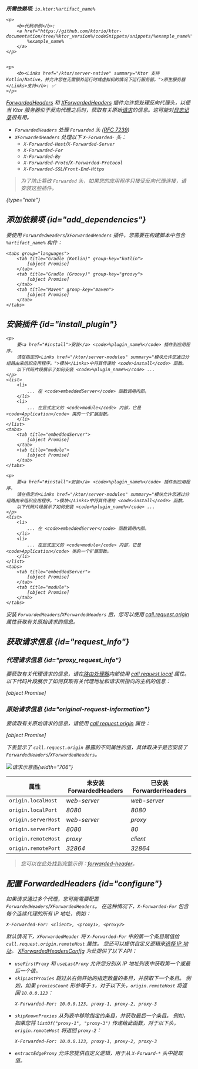 [//]: # (title: Forwarded 头)

<show-structure for="chapter" depth="2"/>
<primary-label ref="server-plugin"/>

<var name="artifact_name" value="ktor-server-forwarded-header"/>
<var name="package_name" value="io.ktor.server.plugins.forwardedheaders"/>

<tldr>
<p>
<b>所需依赖项</b>: <code>io.ktor:%artifact_name%</code>
</p>
<var name="example_name" value="forwarded-header"/>

    <p>
        <b>代码示例</b>:
        <a href="https://github.com/ktorio/ktor-documentation/tree/%ktor_version%/codeSnippets/snippets/%example_name%">
            %example_name%
        </a>
    </p>
    

    <p>
        <b><Links href="/ktor/server-native" summary="Ktor 支持 Kotlin/Native，并允许您在无需额外运行时或虚拟机的情况下运行服务器。">原生服务器</Links>支持</b>: ✅
    </p>
    
</tldr>

[ForwardedHeaders](https://api.ktor.io/ktor-server/ktor-server-plugins/ktor-server-forwarded-header/io.ktor.server.plugins.forwardedheaders/-forwarded-headers.html) 和 [XForwardedHeaders](https://api.ktor.io/ktor-server/ktor-server-plugins/ktor-server-forwarded-header/io.ktor.server.plugins.forwardedheaders/-x-forwarded-headers.html) 插件允许您处理反向代理头，以便当 Ktor 服务器位于反向代理之后时，获取有关原始[请求](server-requests.md)的信息。这可能对[日志记录](server-logging.md)很有用。

* `ForwardedHeaders` 处理 `Forwarded` 头 ([RFC 7239](https://tools.ietf.org/html/rfc7239))
* `XForwardedHeaders` 处理以下 `X-Forwarded-` 头：
   - `X-Forwarded-Host`/`X-Forwarded-Server` 
   - `X-Forwarded-For` 
   - `X-Forwarded-By`
   - `X-Forwarded-Proto`/`X-Forwarded-Protocol`
   - `X-Forwarded-SSL`/`Front-End-Https`

> 为了防止篡改 `Forwarded` 头，如果您的应用程序只接受反向代理连接，请安装这些插件。
> 
{type="note"}

## 添加依赖项 {id="add_dependencies"}
要使用 `ForwardedHeaders`/`XForwardedHeaders` 插件，您需要在构建脚本中包含 `%artifact_name%` 构件：

    <tabs group="languages">
        <tab title="Gradle (Kotlin)" group-key="kotlin">
            [object Promise]
        </tab>
        <tab title="Gradle (Groovy)" group-key="groovy">
            [object Promise]
        </tab>
        <tab title="Maven" group-key="maven">
            [object Promise]
        </tab>
    </tabs>
    

## 安装插件 {id="install_plugin"}

<tabs>
<tab title="ForwardedHeader">

<var name="plugin_name" value="ForwardedHeaders"/>

    <p>
        要<a href="#install">安装</a> <code>%plugin_name%</code> 插件到应用程序，
        请在指定的<Links href="/ktor/server-modules" summary="模块允许您通过分组路由来组织应用程序。">模块</Links>中将其传递给 <code>install</code> 函数。
        以下代码片段展示了如何安装 <code>%plugin_name%</code> ...
    </p>
    <list>
        <li>
            ... 在 <code>embeddedServer</code> 函数调用内部。
        </li>
        <li>
            ... 在显式定义的 <code>module</code> 内部，它是 <code>Application</code> 类的一个扩展函数。
        </li>
    </list>
    <tabs>
        <tab title="embeddedServer">
            [object Promise]
        </tab>
        <tab title="module">
            [object Promise]
        </tab>
    </tabs>
    

</tab>

<tab title="XForwardedHeader">

<var name="plugin_name" value="XForwardedHeaders"/>

    <p>
        要<a href="#install">安装</a> <code>%plugin_name%</code> 插件到应用程序，
        请在指定的<Links href="/ktor/server-modules" summary="模块允许您通过分组路由来组织应用程序。">模块</Links>中将其传递给 <code>install</code> 函数。
        以下代码片段展示了如何安装 <code>%plugin_name%</code> ...
    </p>
    <list>
        <li>
            ... 在 <code>embeddedServer</code> 函数调用内部。
        </li>
        <li>
            ... 在显式定义的 <code>module</code> 内部，它是 <code>Application</code> 类的一个扩展函数。
        </li>
    </list>
    <tabs>
        <tab title="embeddedServer">
            [object Promise]
        </tab>
        <tab title="module">
            [object Promise]
        </tab>
    </tabs>
    

</tab>
</tabs>

安装 `ForwardedHeaders`/`XForwardedHeaders` 后，您可以使用 [call.request.origin](#request_info) 属性获取有关原始请求的信息。

## 获取请求信息 {id="request_info"}

### 代理请求信息 {id="proxy_request_info"}

要获取有关代理请求的信息，请在[路由处理器](server-routing.md#define_route)内部使用 [call.request.local](https://api.ktor.io/ktor-server/ktor-server-core/io.ktor.server.request/-application-request/local.html) 属性。以下代码片段展示了如何获取有关代理地址和请求所指向的主机的信息：

[object Promise]

### 原始请求信息 {id="original-request-information"}

要读取有关原始请求的信息，请使用 [call.request.origin](https://api.ktor.io/ktor-server/ktor-server-core/io.ktor.server.plugins/origin.html) 属性：

[object Promise]

下表显示了 `call.request.origin` 暴露的不同属性的值，具体取决于是否安装了 `ForwardedHeaders`/`XForwardedHeaders`。

![请求示意图](forwarded-headers.png){width="706"}

| 属性               | 未安装 ForwardedHeaders | 已安装 ForwarderHeaders |
|--------------------|--------------------------|-----------------------|
| `origin.localHost` | _web-server_             | _web-server_          |
| `origin.localPort` | _8080_                   | _8080_                |
| `origin.serverHost`| _web-server_             | _proxy_               |
| `origin.serverPort`| _8080_                   | _80_                  |
| `origin.remoteHost`| _proxy_                  | _client_              |
| `origin.remotePort`| _32864_                  | _32864_               |

> 您可以在此处找到完整示例：[forwarded-header](https://github.com/ktorio/ktor-documentation/tree/%ktor_version%/codeSnippets/snippets/forwarded-header)。

## 配置 ForwardedHeaders {id="configure"}

如果请求通过多个代理，您可能需要配置 `ForwardedHeaders`/`XForwardedHeaders`。
在这种情况下，`X-Forwarded-For` 包含每个连续代理的所有 IP 地址，例如：

```HTTP
X-Forwarded-For: <client>, <proxy1>, <proxy2>
```

默认情况下，`XForwardedHeader` 将 `X-Forwarded-For` 中的第一个条目赋值给 `call.request.origin.remoteHost` 属性。
您还可以提供自定义逻辑来[选择 IP 地址](https://developer.mozilla.org/en-US/docs/Web/HTTP/Headers/X-Forwarded-For#selecting_an_ip_address)。
[XForwardedHeadersConfig](https://api.ktor.io/ktor-server/ktor-server-plugins/ktor-server-forwarded-header/io.ktor.server.plugins.forwardedheaders/-x-forwarded-headers-config/index.html) 为此提供了以下 API：

- `useFirstProxy` 和 `useLastProxy` 允许您分别从 IP 地址列表中获取第一个或最后一个值。
- `skipLastProxies` 跳过从右侧开始的指定数量的条目，并获取下一个条目。
   例如，如果 `proxiesCount` 形参等于 `3`，对于以下头，`origin.remoteHost` 将返回 `10.0.0.123`：
   ```HTTP
   X-Forwarded-For: 10.0.0.123, proxy-1, proxy-2, proxy-3
   ```
- `skipKnownProxies` 从列表中移除指定的条目，并获取最后一个条目。
   例如，如果您将 `listOf("proxy-1", "proxy-3")` 传递给此函数，对于以下头，`origin.remoteHost` 将返回 `proxy-2`：
   ```HTTP
   X-Forwarded-For: 10.0.0.123, proxy-1, proxy-2, proxy-3
   ```
- `extractEdgeProxy` 允许您提供自定义逻辑，用于从 `X-Forward-*` 头中提取值。